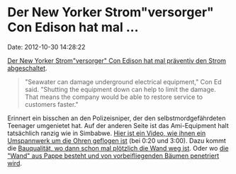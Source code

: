 Der New Yorker Strom\"versorger\" Con Edison hat mal \...
=========================================================

Date: 2012-10-30 14:28:22

[Der New Yorker Strom\"versorger\" Con Edison hat mal präventiv den
Strom
abgeschaltet](https://www.datacenterknowledge.com/archives/2012/10/29/con-edison-manhattan-power-shutown/).

> "Seawater can damage underground electrical equipment," Con Ed said.
> "Shutting the equipment down can help to limit the damage. That means
> the company would be able to restore service to customers faster."

Erinnert ein bisschen an den Polizeisniper, der den
selbstmordgefährdeten Teenager umgenietet hat. Auf der anderen Seite ist
das Ami-Equipment halt tatsächlich ranzig wie in Simbabwe. [Hier ist ein
Video, wie ihnen ein Umspannwerk um die Ohren geflogen
ist](https://www.youtube.com/watch?v=ZAqYZ433TeQ) (bei 0:20 und 3:00).
Dazu kommt die [Bauqualität, wo dann schon mal plötzlich die Wand weg
ist](https://pbs.twimg.com/media/A6aQwG9CEAE44nh.jpg:large). Oder wo
[die \"Wand\" aus Pappe besteht und von vorbeifliegenden Bäumen
penetriert wird](http://i.imgur.com/jqmqZ.jpg).
